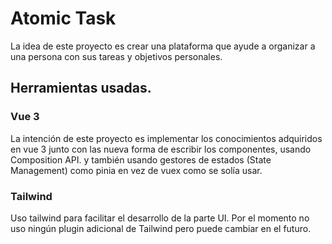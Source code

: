 # Atomic Task

La idea de este proyecto es crear una plataforma que ayude a organizar a una persona con sus tareas y objetivos personales.

## Herramientas usadas.

### Vue 3

La intención de este proyecto es implementar los conocimientos adquiridos en vue 3 junto con las nueva forma de escribir los componentes, usando Composition API.
y también usando gestores de estados (State Management) como pinia en vez de vuex como se solía usar.

### Tailwind

Uso tailwind para facilitar el desarrollo de la parte UI.
Por el momento no uso ningún plugin adicional de Tailwind pero puede cambiar en el futuro.
